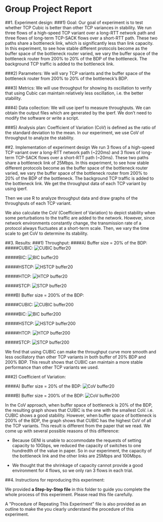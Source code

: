 Group Project Report
=============


##1. Experiment design:
###1) Goal:
Our goal of experiment is to test whether TCP Cubic is better than other TCP variances in stability. We run three flows 
of a high-speed TCP variant over a long-RTT network path and three flows of long-term TCP-SACK flows over a short-RTT 
path. These two paths share a bottleneck link, which is significantly less than link capacity. In this experiment, to 
see how stable different protocols become as the buffer space of the bottleneck router varied, we vary the buffer space
of the bottleneck router from 200% to 20% of the BDP of the bottleneck. The background TCP traffic is added to the bottleneck link.

###2) Parameters:
We will vary TCP variants and the buffer space of the bottleneck router from 200% to 20% of the bottleneck’s BDP.

###3) Metrics:
We will use throughput for showing its oscillation to verify that using Cubic can maintain relatively less oscillation,
i.e. the better stability.

###4) Data collection:
We will use iperf to measure throughputs. We can obtain the output files which are generated by the iperf. We don’t need
to modify the software or write a script.

###5) Analysis plan:
Coefficient of Variation (CoV) is defined as the ratio of the standard deviation to the mean. In our experiment, we use 
CoV of throughput to analyze the stability.

##2.  Implementation of experiment design
We run 3 flows of a high-speed TCP variant over a long-RTT network path (~220ms) and 3 flows of long-term TCP-SACK flows
over a short-RTT path (~20ms). These two paths share a bottleneck link of 25Mbps. In this experiment, to see how stable 
different protocols become as the buffer space of the bottleneck router varied, we vary the buffer space of the bottleneck
router from 200% to 20% of the BDP of the bottleneck. The background TCP traffic is added to the bottleneck link. We get the
throughput data of each TCP variant by using iperf.

Then we use R to analyze throughput data and draw graphs of the throughputs of each TCP variant.

We also calculate the CoV (Coefficient of Variation) to depict stability when some perturbations to the traffic are added to 
the network. However, since network environments constantly change, the transmission rate of a protocol always fluctuates at
a short-term scale. Then, we vary the time scale to get CoV to determine its stability. 

##3. Results:
###1) Throughput:
####A) Buffer size = 20% of the BDP:
#####CUBIC:
![CUBIC buffer20](https://bytebucket.org/unicorn319/cubic-stability-project/raw/099432f18be027d2392dbd7b2a5066018ad6240c/sample_data_and_image/4_17_image/CUBIC-buffer20.png?token=aa99e8d13d4460f54465caaf6d1a8c67ab6a2935)

#####BIC:
![BIC buffer20](https://bytebucket.org/unicorn319/cubic-stability-project/raw/099432f18be027d2392dbd7b2a5066018ad6240c/sample_data_and_image/4_17_image/BIC-buffer20.png?token=103f1e54b99d68635524b7290583ce9111477b43)


#####HSTCP:
![HSTCP buffer20](https://bytebucket.org/unicorn319/cubic-stability-project/raw/099432f18be027d2392dbd7b2a5066018ad6240c/sample_data_and_image/4_17_image/HSTCP-buffer20.png?token=6df67e6922d17be89dfd1d68ecddf09c6cfa85a3)


#####HTCP:
![HTCP buffer20](https://bytebucket.org/unicorn319/cubic-stability-project/raw/099432f18be027d2392dbd7b2a5066018ad6240c/sample_data_and_image/4_17_image/HTCP-buffer20.png?token=8635fd4cc17b6fc12a81749cc6f90b7cac6b831c)


#####STCP:
![STCP buffer20](https://bytebucket.org/unicorn319/cubic-stability-project/raw/099432f18be027d2392dbd7b2a5066018ad6240c/sample_data_and_image/4_17_image/STCP-buffer20.png?token=ba1556442d3788d37a0cfcc5d11293bf1458f0cf)

####B) Buffer size = 200% of the BDP:

#####CUBIC:
![CUBIC buffer200](https://bytebucket.org/unicorn319/cubic-stability-project/raw/099432f18be027d2392dbd7b2a5066018ad6240c/sample_data_and_image/4_17_image/CUBIC-buffer200.png?token=755d9a2cb3f95966130f48ccb87edc8aa4f00e5d)

#####BIC:
![BIC buffer200](https://bytebucket.org/unicorn319/cubic-stability-project/raw/099432f18be027d2392dbd7b2a5066018ad6240c/sample_data_and_image/4_17_image/BIC-buffer200.png?token=b84ea2e694e4b2e7affc556534d93f774ef5f2e3)


#####HSTCP:
![HSTCP buffer200](https://bytebucket.org/unicorn319/cubic-stability-project/raw/099432f18be027d2392dbd7b2a5066018ad6240c/sample_data_and_image/4_17_image/HSTCP-buffer200.png?token=360932e83ffbd7aee4fb3c8dd59b53da7133d51a)


#####HTCP:
![HTCP buffer200](https://bytebucket.org/unicorn319/cubic-stability-project/raw/099432f18be027d2392dbd7b2a5066018ad6240c/sample_data_and_image/4_17_image/HTCP-buffer200.png?token=c0748d2e3733bebc47901032eea1189a2e74cafd)


#####STCP:
![STCP buffer200](https://bytebucket.org/unicorn319/cubic-stability-project/raw/099432f18be027d2392dbd7b2a5066018ad6240c/sample_data_and_image/4_17_image/STCP-buffer200.png?token=fad19b06befccc442694d5e09e5c875da32a53e6)

We find that using CUBIC can make the throughput curve more smooth and less oscillatory than other TCP variants in both buffer 
of 20% BDP and 200% BDP. This result shows that CUBIC can maintain a more stable performance than other TCP variants we used.

###2) Coefficient of Variation:

####A) Buffer size = 20% of the BDP:
![CoV buffer20](https://bytebucket.org/unicorn319/cubic-stability-project/raw/099432f18be027d2392dbd7b2a5066018ad6240c/sample_data_and_image/cov20.png?token=fbd0dd15f1b59b879ec9a859ec0cca98eb211d22)


####B) Buffer size = 200% of the BDP:
![CoV buffer200](https://bytebucket.org/unicorn319/cubic-stability-project/raw/099432f18be027d2392dbd7b2a5066018ad6240c/sample_data_and_image/cov200.png?token=572f9959d3a21804413951aad7e3cf9eae96ec09)


In the CoV approach, when buffer space of bottleneck is 20% of the BDP, the resulting graph shows that CUBIC is the one with 
the smallest CoV. i.e. CUBIC shows a good stability. However, when buffer space of bottleneck is 200% of the BDP, the graph 
shows that CUBIC has the highest CoV of all the TCP variants. This result is different from the paper that we read. We come up 
with several possible reasons of this difference:

* Because GENI is unable to accommodate the requests of setting capacity to 10Gbps, we reduced the capacity of switches to one
 hundredth of the value in paper. So in our experiment, the capacity of the bottleneck link and the other links are 25Mbps and
 100Mbps.
 
* We thought that the shrinkage of capacity cannot provide a good environment for 4 flows, so we only ran 3 flows in each trial.

##4. Instructions for reproducing this experiment:

We provided **a  Step-by-Step file** in this folder to guide you complete the whole process of this experiment. Please read this file carefully. 

A "Procedure of Repeating This Experiment"
file is also provided as an outline to make the you clearly understand the procedure of this experiment.
